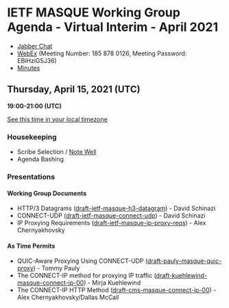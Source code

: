 # IETF MASQUE Working Group Agenda - Virtual Interim - April 2021

* [Jabber Chat](xmpp:masque@jabber.ietf.org?join)
* [WebEx](https://ietf.webex.com/ietf/j.php?MTID=m0b9ea8ca8afd32ab1f64ab5a648cbdd2) (Meeting Number: 185 878 0126, Meeting Password: EBiHziG5J36)
* [Minutes](https://codimd.ietf.org/notes-ietf-interim-2021-masque-03-masque)

## Thursday, April 15, 2021 (UTC)
**19:00-21:00 (UTC)**

[See this time in your local timezone](https://www.timeanddate.com/worldclock/fixedtime.html?msg=IETF+MASQUE+Virtual+Interim+-+April+2021&iso=20210415T19&p1=1440&ah=2)

### Housekeeping

* Scribe Selection / [Note Well](https://www.ietf.org/about/note-well.html)
* Agenda Bashing

### Presentations

#### Working Group Documents

* HTTP/3 Datagrams ([draft-ietf-masque-h3-datagram](https://datatracker.ietf.org/doc/draft-ietf-masque-h3-datagram/)) - David Schinazi
* CONNECT-UDP ([draft-ietf-masque-connect-udp](https://datatracker.ietf.org/doc/draft-ietf-masque-connect-udp/)) - David Schinazi
* IP Proxying Requirements ([draft-ietf-masque-ip-proxy-reqs](https://datatracker.ietf.org/doc/draft-ietf-masque-ip-proxy-reqs/)) - Alex Chernyakhovsky

#### As Time Permits

* QUIC-Aware Proxying Using CONNECT-UDP ([draft-pauly-masque-quic-proxy](https://datatracker.ietf.org/doc/draft-pauly-masque-quic-proxy/)) - Tommy Pauly
* The CONNECT-IP method for proxying IP traffic ([draft-kuehlewind-masque-connect-ip-00](https://datatracker.ietf.org/doc/draft-kuehlewind-masque-connect-ip/)) - Mirja Kuehlewind
* The CONNECT-IP HTTP Method ([draft-cms-masque-connect-ip-00](https://datatracker.ietf.org/doc/draft-cms-masque-connect-ip/)) - Alex Chernyakhovsky/Dallas McCall
